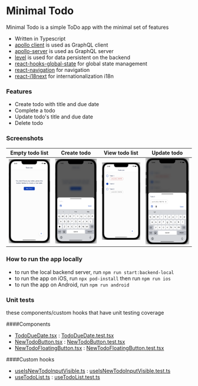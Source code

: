 # Minimal Todo
Minimal Todo is a simple ToDo app with the minimal set of features
- Written in Typescript
- [apollo client](https://www.apollographql.com/docs/react/) is used as GraphQL client
- [apollo-server](https://www.apollographql.com/docs/apollo-server/) is used as GraphQL server
- [level](https://github.com/Level/level) is used for data persistent on the backend
- [react-hooks-global-state](https://github.com/dai-shi/react-hooks-global-state) for global state management
- [react-navigation](https://reactnavigation.org/) for navigation
- [react-i18next](https://react.i18next.com/) for internationalization i18n

### Features
- Create todo with title and due date
- Complete a todo
- Update todo's title and due date
- Delete todo

### Screenshots
Empty todo list            |Create todo            |View todo list            |Update todo
:-------------------------:|:-----------------------------:|:-------------------------:|:-------------------------:
![screenshot 1](./assets/screenshots/screenshot_1.png)  |  ![screenshot 2](./assets/screenshots/screenshot_2.png)  |  ![screenshot 3](./assets/screenshots/screenshot_3.png)  |  ![screenshot 4](./assets/screenshots/screenshot_4.png)

### How to run the app locally
- to run the local backend server, run `npm run start:backend-local`
- to run the app on iOS, run `npx pod-install` then run `npm run ios`
- to run the app on Android, run `npm run android`

### Unit tests
these components/custom hooks that have unit testing coverage

####Components
- [TodoDueDate.tsx](./src/client/todo/components/TodoDueDate.tsx)
: [TodoDueDate.test.tsx](./src/client/todo/components/__tests__/TodoDueDate.test.tsx)
- [NewTodoButton.tsx](./src/client/todo/components/NewTodoButton.tsx)
: [NewTodoButton.test.tsx](./src/client/todo/components/__tests__/NewTodoButton.test.tsx)
- [NewTodoFloatingButton.tsx](./src/client/todo/components/NewTodoFloatingButton.tsx)
  : [NewTodoFloatingButton.test.tsx](./src/client/todo/components/__tests__/NewTodoFloatingButton.test.tsx)

####Custom hooks
- [useIsNewTodoInputVisible.ts](./src/client/todo/hooks/useIsNewTodoInputVisible.ts)
  : [useIsNewTodoInputVisible.test.ts](./src/client/todo/hooks/__tests__/useIsNewTodoInputVisible.test.ts)
- [useTodoList.ts](./src/client/todo/hooks/useTodoList.ts)
  : [useTodoList.test.ts](./src/client/todo/hooks/__tests__/useTodoList.test.ts)
